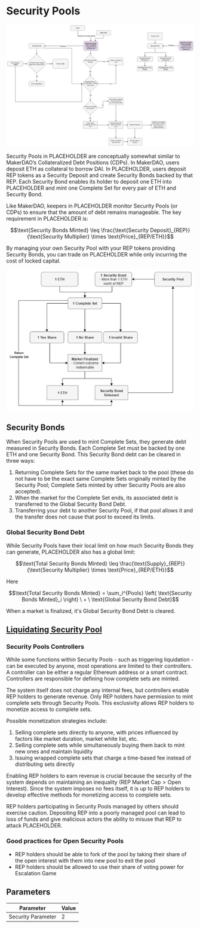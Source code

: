 # Security Pools

![image](images/SecurityPool.png)

Security Pools in PLACEHOLDER are conceptually somewhat similar to MakerDAO’s Collateralized Debt Positions (CDPs). In MakerDAO, users deposit ETH as collateral to borrow DAI. In PLACEHOLDER, users deposit REP tokens as a Security Deposit and create Security Bonds backed by that REP. Each Security Bond enables its holder to deposit one ETH into PLACEHOLDER and mint one Complete Set for every pair of ETH and Security Bond.

Like MakerDAO, keepers in PLACEHOLDER monitor Security Pools (or CDPs) to ensure that the amount of debt remains manageable. The key requirement in PLACEHOLDER is:

```math
\text{Security Bonds Minted} \leq \frac{\text{Security Deposit}_{REP}}{\text{Security Multiplier} \times \text{Price}_{REP/ETH}}
```

By managing your own Security Pool with your REP tokens providing Security Bonds, you can trade on PLACEHOLDER while only incurring the cost of locked capital.

![image](images/CompleteSet.png)

## Security Bonds
When Security Pools are used to mint Complete Sets, they generate debt measured in Security Bonds. Each Complete Set must be backed by one ETH and one Security Bond. This Security Bond debt can be cleared in three ways:

1) Returning Complete Sets for the same market back to the pool (these do not have to be the exact same Complete Sets originally minted by the Security Pool; Complete Sets minted by other Security Pools are also accepted).
2) When the market for the Complete Set ends, its associated debt is transferred to the Global Security Bond Debt.
3) Transferring your debt to another Security Pool, if that pool allows it and the transfer does not cause that pool to exceed its limits.

### Global Security Bond Debt

While Security Pools have their local limit on how much Security Bonds they can generate, PLACEHOLDER also has a global limit:

```math
\text{Total Security Bonds Minted} \leq \frac{\text{Supply}_{REP}}{\text{Security Multiplier} \times \text{Price}_{REP/ETH}}
```

Here

```math
\text{Total Security Bonds Minted} = \sum_i^{Pools} \left( \text{Security Bonds Minted}_i \right) \ + \ \text{Global Security Bond Debt}
```

When a market is finalized, it's Global Security Bond Debt is cleared.

## [Liquidating Security Pool](./Liquidation.md)

### Security Pools Controllers
While some functions within Security Pools - such as triggering liquidation - can be executed by anyone, most operations are limited to their controllers. A controller can be either a regular Ethereum address or a smart contract. Controllers are responsible for defining how complete sets are minted.

The system itself does not charge any internal fees, but controllers enable REP holders to generate revenue. Only REP holders have permission to mint complete sets through Security Pools. This exclusivity allows REP holders to monetize access to complete sets.

Possible monetization strategies include:
1) Selling complete sets directly to anyone, with prices influenced by factors like market duration, market white list, etc.
2) Selling complete sets while simultaneously buying them back to mint new ones and maintain liquidity
3) Issuing wrapped complete sets that charge a time-based fee instead of distributing sets directly

Enabling REP holders to earn revenue is crucial because the security of the system depends on maintaining an inequality ($\text{REP Market Cap} > \text{Open Interest}$). Since the system imposes no fees itself, it is up to REP holders to develop effective methods for monetizing access to complete sets.

REP holders participating in Security Pools managed by others should exercise caution. Depositing REP into a poorly managed pool can lead to loss of funds and give malicious actors the ability to misuse that REP to attack PLACEHOLDER.

### Good practices for Open Security Pools
- REP holders should be able to fork of the pool by taking their share of the open interest with them into new pool to exit the pool
- REP holders should be allowed to use their share of voting power for Escalation Game

## Parameters

| Parameter                     | Value                  |
| ----------------------------- | ---------------------- |
| Security Parameter            | 2                      |
